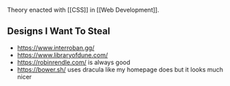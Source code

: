 Theory enacted with [[CSS]] in [[Web Development]].

## Designs I Want To Steal

- https://www.interroban.gg/
- https://www.libraryofdune.com/
- https://robinrendle.com/ is always good
- https://bower.sh/ uses dracula like my homepage does but it looks much nicer